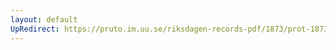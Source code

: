 ```yaml
---
layout: default
UpRedirect: https://pruto.im.uu.se/riksdagen-records-pdf/1873/prot-1873--ak--222/prot-1873--ak--222_005.pdf
---
```

